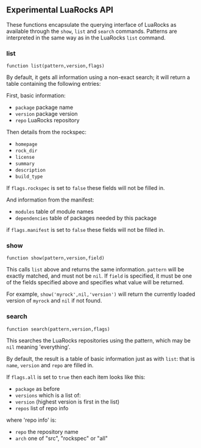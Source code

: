 ## Experimental LuaRocks API

These functions encapsulate the querying interface of LuaRocks as available through the `show`, `list` and `search` commands. Patterns are interpreted in the same way as in the LuaRocks `list` command.

 
### list

    function list(pattern,version,flags)
    
By default, it gets all information using a non-exact search; it will return a table containing the following entries:

First, basic information:

  * `package`  package name
  * `version` package version
  * `repo` LuaRocks repository
  
Then details from the rockspec:

  * `homepage`
  * `rock_dir`
  * `license`
  * `summary`
  * `description`
  * `build_type`
  
If `flags.rockspec` is set to `false` these fields will not be filled in.
  
And information from the manifest:

  * `modules` table of module names
  * `dependencies` table of packages needed by this package
  
if `flags.manifest` is set to `false` these fields will not be filled in.

### show

    function show(pattern,version,field)
    
This calls `list` above and returns the same information.  `pattern` will be exactly matched, and must not be `nil`.  If `field` is specified, it must be one of the fields specified above and specifies what value will be returned.

For example, `show('myrock',nil,'version')` will return the currently loaded version of `myrock` and `nil` if not found.

### search

    function search(pattern,version,flags)
    
This searches the LuaRocks repositories using the pattern, which may be `nil` meaning 'everything'.

By default, the result is a table of basic information just as with `list`: that is `name`, `version` and `repo` are filled in.

If `flags.all` is set to `true` then each item looks like this:

 * `package` as before
 *  `versions` which is a list of:
  * `version` (highest version is first in the list)
  * `repos` list of repo info

where 'repo info' is:
 * `repo`  the repository name
 * `arch` one of "src", "rockspec" or "all"
          
          

